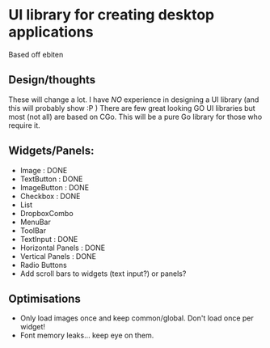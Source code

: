 # UI library for creating desktop applications

Based off ebiten


## Design/thoughts

These will change a lot. I have *NO* experience in designing a UI library (and this will probably show :P )
There are few great looking GO UI libraries but most (not all) are based on CGo. This will be a pure Go library for
those who require it.



## Widgets/Panels:

- Image : DONE
- TextButton : DONE
- ImageButton : DONE
- Checkbox : DONE
- List
- DropboxCombo
- MenuBar
- ToolBar
- TextInput : DONE
- Horizontal Panels : DONE
- Vertical Panels : DONE
- Radio Buttons
- Add scroll bars to widgets (text input?) or panels?

## Optimisations

- Only load images once and keep common/global. Don't load once per widget!
- Font memory leaks...  keep eye on them.
